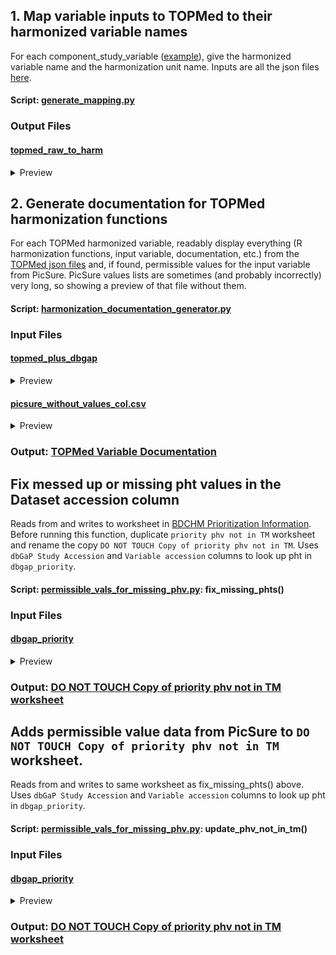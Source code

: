 ## 1. Map variable inputs to TOPMed to their harmonized variable names

For each component_study_variable 
            ([example](https://github.com/UW-GAC/topmed-dcc-harmonized-phenotypes/blob/14960eb088d9057f3fcd04c65f609a31e0d981a1/harmonized-variable-documentation/inflammation/cd40_1.json#L24C8-L24C33)),
            give the harmonized variable name and the harmonization unit name.
            Inputs are all the json files [here](https://github.com/UW-GAC/topmed-dcc-harmonized-phenotypes/tree/master/harmonized-variable-documentation).

#### Script: [generate_mapping.py](../map-topmed-raw-to-harmonized/generate_mapping.py)




### Output Files

#### [topmed_raw_to_harm](../map-topmed-raw-to-harmonized/raw-to-harmonized-topmed-vars.csv)

<details><summary>Preview</summary>

| harmonized     | harmonized_unit   | raw                                         |
|:---------------|:------------------|:--------------------------------------------|
| pad_incident_1 | FHS               | phs000007.v30.pht000309.v13.phv00036469.v12 |
| pad_incident_1 | FHS               | phs000007.v30.pht000309.v13.phv00036471.v12 |
| pad_incident_1 | FHS               | phs000007.v30.pht003099.v5.phv00177930.v5   |

</details>




## 2. Generate documentation for TOPMed harmonization functions

For each TOPMed harmonized variable, readably display everything
            (R harmonization functions, input variable, documentation, etc.)
            from the [TOPMed json files](https://github.com/UW-GAC/topmed-dcc-harmonized-phenotypes/tree/master/harmonized-variable-documentation)
            and, if found, permissible values for the input variable from PicSure.
            PicSure values lists are sometimes (and probably incorrectly) very long,
            so showing a preview of that file without them.

#### Script: [harmonization_documentation_generator.py](../human_readable_harmonized_variable_documentation/harmonization_documentation_generator.py)


### Input Files

#### [topmed_plus_dbgap](../merged_TOPMed_harmonized_data_file/merged_variables.csv)

<details><summary>Preview</summary>


| Matched phv   | TOPMed Study   | TOPMed Harmonized Variable   | dbGap Variable Description   | dbGap Variable Name   | TOPMed Component ID                         | dbGap phs         | dbGap phv           | dbGap pht         | dbGap pht Name        | dbGap Study Name   |
|:--------------|:---------------|:-----------------------------|:-----------------------------|:----------------------|:--------------------------------------------|:------------------|:--------------------|:------------------|:----------------------|:-------------------|
| phv00036469   | FHS            | pad_incident_1               | Event Number                 | EVENT                 | phs000007.v30.pht000309.v13.phv00036469.v12 | phs000007.v33.p14 | phv00036469.v15.p14 | pht000309.v16.p14 | vr_soe_2020_a_1340s   | Framingham Cohort  |
| phv00036471   | FHS            | pad_incident_1               | Date of Event                | DATE                  | phs000007.v30.pht000309.v13.phv00036471.v12 | phs000007.v33.p14 | phv00036471.v15.p14 | pht000309.v16.p14 | vr_soe_2020_a_1340s   | Framingham Cohort  |
| phv00177930   | FHS            | pad_incident_1               | Age at Exam 1                | age1                  | phs000007.v30.pht003099.v5.phv00177930.v5   | phs000007.v33.p14 | phv00177930.v8.p14  | pht003099.v8.p14  | vr_dates_2019_a_1175s | Framingham Cohort  |


</details>


#### [picsure_without_values_col.csv]()

<details><summary>Preview</summary>


|   Unnamed: 0 | studyId   | dtId      | varId       | is_categorical   | is_continuous   | columnmeta_is_stigmatized   | columnmeta_name   | description             |   columnmeta_min | HPDS_PATH                                   | derived_group_id   | columnmeta_hpds_path                        | columnmeta_var_id   |   columnmeta_var_group_description | derived_var_description   | derived_variable_level_data   |   data_hierarchy |   derived_group_description |   columnmeta_max | columnmeta_description   | derived_study_id   | hashed_var_id                                                    | columnmeta_data_type   | derived_var_id   | columnmeta_study_id   | is_stigmatized   | derived_var_name   | derived_study_abv_name   | derived_study_description                             | columnmeta_var_group_id   | derived_group_name                    | columnmeta_HPDS_PATH                        |   min |   max |
|-------------:|:----------|:----------|:------------|:-----------------|:----------------|:----------------------------|:------------------|:------------------------|-----------------:|:--------------------------------------------|:-------------------|:--------------------------------------------|:--------------------|-----------------------------------:|:--------------------------|:------------------------------|-----------------:|----------------------------:|-----------------:|:-------------------------|:-------------------|:-----------------------------------------------------------------|:-----------------------|:-----------------|:----------------------|:-----------------|:-------------------|:-------------------------|:------------------------------------------------------|:--------------------------|:--------------------------------------|:--------------------------------------------|------:|------:|
|            0 | phs000200 | pht001032 | phv00080443 | True             | False           | True                        | SAMPLE_ID         | WHI Sample ID           |              nan | \phs000200\pht001032\phv00080443\SAMPLE_ID\ | pht001032.v9       | \phs000200\pht001032\phv00080443\SAMPLE_ID\ | phv00080443         |                                nan | WHI Sample ID             | {}                            |              nan |                         nan |              nan | WHI Sample ID            | phs000200.v12      | 35882da5dfed18414dadd77e75250b0323cad4e48400f17797aadfba3d3ab9f4 | categorical            | phv00080443.v6   | phs000200             | True             | SAMPLE_ID          | WHI                      | Women's Health Initiative                             | pht001032                 | WHI_Sample                            | \phs000200\pht001032\phv00080443\SAMPLE_ID\ |   nan |   nan |
|            1 | phs000951 | pht005052 | phv00253405 | True             | False           | True                        | SAMPLE_ID         | De-identified Sample ID |              nan | \phs000951\pht005052\phv00253405\SAMPLE_ID\ | pht005052.v5       | \phs000951\pht005052\phv00253405\SAMPLE_ID\ | phv00253405         |                                nan | De-identified Sample ID   | {}                            |              nan |                         nan |              nan | De-identified Sample ID  | phs000951.v5       | f91882025da2463b164c3a539c379e501bc0f8b3f3ba9a83adf561107957bc4e | categorical            | phv00253405.v5   | phs000951             | True             | SAMPLE_ID          | COPDGENE                 | NHLBI TOPMed: Genetic Epidemiology of COPD (COPDGene) | pht005052                 | TOPMed_WGS_COPDGene_Sample_Attributes | \phs000951\pht005052\phv00253405\SAMPLE_ID\ |   nan |   nan |
|            2 | phs000951 | pht005051 | phv00253403 | True             | False           | True                        | SAMPLE_ID         | Sample ID               |              nan | \phs000951\pht005051\phv00253403\SAMPLE_ID\ | pht005051.v5       | \phs000951\pht005051\phv00253403\SAMPLE_ID\ | phv00253403         |                                nan | Sample ID                 | {}                            |              nan |                         nan |              nan | Sample ID                | phs000951.v5       | ee71a8cd9c98cd14a9267c5cc215155d6675af19f6c84ef5a8b567a0bfbf4a0e | categorical            | phv00253403.v5   | phs000951             | True             | SAMPLE_ID          | COPDGENE                 | NHLBI TOPMed: Genetic Epidemiology of COPD (COPDGene) | pht005051                 | TOPMed_WGS_COPDGene_Sample            | \phs000951\pht005051\phv00253403\SAMPLE_ID\ |   nan |   nan |


</details>







### Output: [TOPMed Variable Documentation](https://github.com/RTIInternational/NHLBI-BDC-DMC-HM/blob/main/resources/human_readable_harmonized_variable_documentation/generated_doc_pages/README.md)

## Fix messed up or missing pht values in the Dataset accession column

Reads from and writes to worksheet in
            [BDCHM Prioritization Information](https://docs.google.com/spreadsheets/d/1G-AIk2m4UCDfh1OvFID3bewQXqxExeKNNmVxaswLT8E/edit?gid=1927886785#gid=1927886785).
            Before running this function, duplicate `priority phv not in TM` worksheet and rename the copy
            `DO NOT TOUCH Copy of priority phv not in TM`.
            Uses `dbGaP Study Accession` and `Variable accession` columns to look up pht in `dbgap_priority`.

#### Script: [permissible_vals_for_missing_phv.py](../missing_phv/permissible_vals_for_missing_phv.py): fix_missing_phts()


### Input Files

#### [dbgap_priority](../copies_of_external_source_files/dbgap_variables_priority_cohorts_V2.csv)

<details><summary>Preview</summary>


| Study             | FHS_Gen3_Omni2   | Variable description    | dbGaP Study Accession   | Variable accession   | Dataset accession   | Dataset name   |
|:------------------|:-----------------|:------------------------|:------------------------|:---------------------|:--------------------|:---------------|
| Framingham Cohort | MF4              | RELATIVE WEIGHT, EXAM 1 | phs000007.v33.p14       | phv00000479.v1.p14   | pht000009.v2.p14    | ex0_7s         |
| Framingham Cohort | MF5              | EDUCATION               | phs000007.v33.p14       | phv00000480.v1.p14   | pht000009.v2.p14    | ex0_7s         |
| Framingham Cohort | MF6              | COUNTRY OF BIRTH        | phs000007.v33.p14       | phv00000481.v1.p14   | pht000009.v2.p14    | ex0_7s         |


</details>







### Output: [DO NOT TOUCH Copy of priority phv not in TM worksheet](https://docs.google.com/spreadsheets/d/1G-AIk2m4UCDfh1OvFID3bewQXqxExeKNNmVxaswLT8E/edit?gid=1927886785)

## Adds permissible value data from PicSure to `DO NOT TOUCH Copy of priority phv not in TM` worksheet.

Reads from and writes to same worksheet as fix_missing_phts() above.
            Uses `dbGaP Study Accession` and `Variable accession` columns to look up pht in `dbgap_priority`.

#### Script: [permissible_vals_for_missing_phv.py](../missing_phv/permissible_vals_for_missing_phv.py): update_phv_not_in_tm()


### Input Files

#### [dbgap_priority](../copies_of_external_source_files/dbgap_variables_priority_cohorts_V2.csv)

<details><summary>Preview</summary>


| Study             | FHS_Gen3_Omni2   | Variable description    | dbGaP Study Accession   | Variable accession   | Dataset accession   | Dataset name   |
|:------------------|:-----------------|:------------------------|:------------------------|:---------------------|:--------------------|:---------------|
| Framingham Cohort | MF4              | RELATIVE WEIGHT, EXAM 1 | phs000007.v33.p14       | phv00000479.v1.p14   | pht000009.v2.p14    | ex0_7s         |
| Framingham Cohort | MF5              | EDUCATION               | phs000007.v33.p14       | phv00000480.v1.p14   | pht000009.v2.p14    | ex0_7s         |
| Framingham Cohort | MF6              | COUNTRY OF BIRTH        | phs000007.v33.p14       | phv00000481.v1.p14   | pht000009.v2.p14    | ex0_7s         |


</details>







### Output: [DO NOT TOUCH Copy of priority phv not in TM worksheet](https://docs.google.com/spreadsheets/d/1G-AIk2m4UCDfh1OvFID3bewQXqxExeKNNmVxaswLT8E/edit?gid=1927886785)

